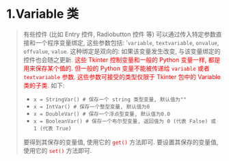 # 1.Variable 类

>有些控件 (比如 Entry 控件, Radiobutton 控件 等) 可以通过传入特定参数直接和一个程序变量绑定, 这些参数包括: '`variable`, `textvariable`, `onvalue`, `offvalue`, `value`. 这种绑定是双向的: 如果该变量发生改变, 与该变量绑定的控件也会随之更新. <font color="fff0000">这些 Tkinter 控制变量和一般的 Python 变量一样, 都是用来保存某个值的. 但一般的 Python 变量不能被传递给 `variable` 或者 `textvariable` 参数. 这些参数可接受的类型仅限于 Tkinter 包中的 Variable 类的子类</font>. 如下:
>
>+ `x = StringVar() # 保存一个 string 类型变量, 默认值为""`
>+ `x = IntVar() # 保存一个整型变量, 默认值为0`
>+ `x = DoubleVar() # 保存一个浮点型变量, 默认值为0.0`
>+ `x = BooleanVar() # 保存一个布尔型变量, 返回值为 0 (代表 False) 或 1 (代表 True)`
>
>要得到其保存的变量值, 使用它的 <font color='fff0000'>`get()`</font> 方法即可.
>要设置其保存的变量值, 使用它的 <font color='fff0000'>`set()`</font> 方法即可.

 


